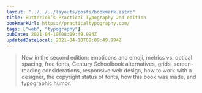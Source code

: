 ```yaml
---
layout: "../../../layouts/posts/bookmark.astro"
title: Butterick’s Practical Typography 2nd edition
bookmarkUrl: https://practicaltypography.com/
tags: ["web", "typography"]
pubDate: 2021-04-10T08:09:49.994Z
updatedDateLocal: 2021-04-10T08:09:49.994Z
---
```


> New in the second edition: emoticons and emoji, metrics vs. optical spacing, free fonts, Century Schoolbook alternatives, grids, screen-reading considerations, responsive web design, how to work with a designer, the copyright status of fonts, how this book was made, and typographic humor.

